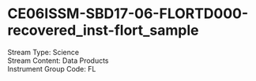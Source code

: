 # CE06ISSM-SBD17-06-FLORTD000-recovered_inst-flort_sample

Stream Type: Science<br>
Stream Content: Data Products<br>
Instrument Group Code: FL<br>

